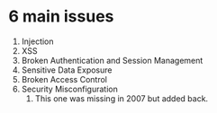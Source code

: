# 6 main issues

1. Injection
2. XSS
3. Broken Authentication and Session Management
4. Sensitive Data Exposure
5. Broken Access Control
6. Security Misconfiguration
      1. This one was missing in 2007 but added back.
